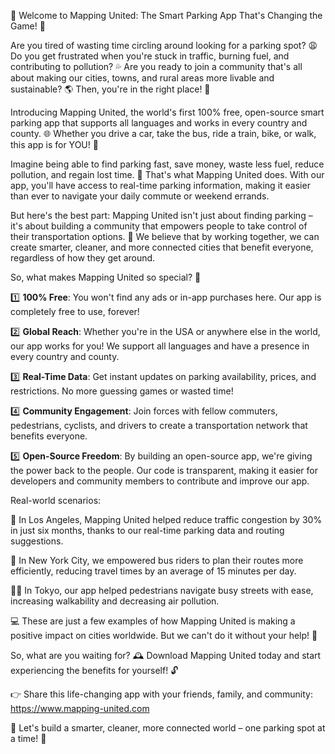 🚀 Welcome to Mapping United: The Smart Parking App That's Changing the Game! 📱

Are you tired of wasting time circling around looking for a parking spot? 😩 Do you get frustrated when you're stuck in traffic, burning fuel, and contributing to pollution? 💦 Are you ready to join a community that's all about making our cities, towns, and rural areas more livable and sustainable? 🌎 Then, you're in the right place! 📍

Introducing Mapping United, the world's first 100% free, open-source smart parking app that supports all languages and works in every country and county. 🌐 Whether you drive a car, take the bus, ride a train, bike, or walk, this app is for YOU! 👫

Imagine being able to find parking fast, save money, waste less fuel, reduce pollution, and regain lost time. 💪 That's what Mapping United does. With our app, you'll have access to real-time parking information, making it easier than ever to navigate your daily commute or weekend errands.

But here's the best part: Mapping United isn't just about finding parking – it's about building a community that empowers people to take control of their transportation options. 🌈 We believe that by working together, we can create smarter, cleaner, and more connected cities that benefit everyone, regardless of how they get around.

So, what makes Mapping United so special? 🤔

1️⃣ **100% Free**: You won't find any ads or in-app purchases here. Our app is completely free to use, forever!

2️⃣ **Global Reach**: Whether you're in the USA or anywhere else in the world, our app works for you! We support all languages and have a presence in every country and county.

3️⃣ **Real-Time Data**: Get instant updates on parking availability, prices, and restrictions. No more guessing games or wasted time!

4️⃣ **Community Engagement**: Join forces with fellow commuters, pedestrians, cyclists, and drivers to create a transportation network that benefits everyone.

5️⃣ **Open-Source Freedom**: By building an open-source app, we're giving the power back to the people. Our code is transparent, making it easier for developers and community members to contribute and improve our app.

Real-world scenarios:

🚗 In Los Angeles, Mapping United helped reduce traffic congestion by 30% in just six months, thanks to our real-time parking data and routing suggestions.

🚌 In New York City, we empowered bus riders to plan their routes more efficiently, reducing travel times by an average of 15 minutes per day.

🏃‍♀️ In Tokyo, our app helped pedestrians navigate busy streets with ease, increasing walkability and decreasing air pollution.

💻 These are just a few examples of how Mapping United is making a positive impact on cities worldwide. But we can't do it without your help! 🤝

So, what are you waiting for? 🕰️ Download Mapping United today and start experiencing the benefits for yourself! 🔓

👉 Share this life-changing app with your friends, family, and community: https://www.mapping-united.com

💬 Let's build a smarter, cleaner, more connected world – one parking spot at a time! 🌟